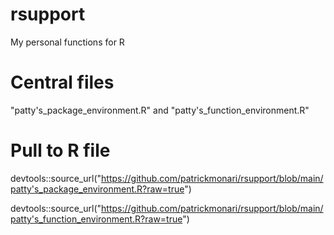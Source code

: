 # rsupport
My personal functions for R

# Central files
"patty's_package_environment.R" and "patty's_function_environment.R"

# Pull to R file
devtools::source_url("https://github.com/patrickmonari/rsupport/blob/main/patty's_package_environment.R?raw=true")

devtools::source_url("https://github.com/patrickmonari/rsupport/blob/main/patty's_function_environment.R?raw=true")
